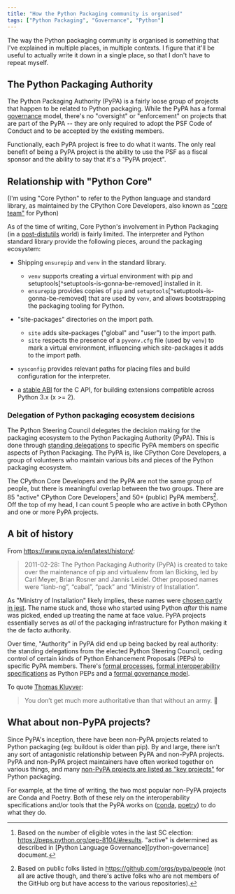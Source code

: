 ```yaml
---
title: "How the Python Packaging community is organised"
tags: ["Python Packaging", "Governance", "Python"]
---
```


The way the Python packaging community is organised is something that I've
explained in multiple places, in multiple contexts. I figure that it'll be
useful to actually write it down in a single place, so that I don't have to
repeat myself.

## The Python Packaging Authority

The Python Packaging Authority (PyPA) is a fairly loose group of projects that
happen to be related to Python packaging. While the PyPA has a formal
[governance](https://peps.python.org/pep-0609/) model, there's no "oversight" or
"enforcement" on projects that are part of the PyPA -- they are only required to
adopt the PSF Code of Conduct and to be accepted by the existing members.

Functionally, each PyPA project is free to do what it wants. The only real
benefit of being a PyPA project is the ability to use the PSF as a fiscal
sponsor and the ability to say that it's a "PyPA project".

## Relationship with "Python Core"

(I'm using "Core Python" to refer to the Python language and standard library,
as maintained by the CPython Core Developers, also known as ["core
team"][cpython-core-team] for Python)

As of the time of writing, Core Python's involvement in Python Packaging (in a
[post-distutils](https://peps.python.org/pep-0632/) world) is fairly limited.
The interpreter and Python standard library provide the following pieces, around
the packaging ecosystem:

- Shipping `ensurepip` and `venv` in the standard library.

  - `venv` supports creating a virtual environment with pip and
    setuptools[^setuptools-is-gonna-be-removed] installed in it.
  - `ensurepip` provides copies of `pip` and
    `setuptools`[^setuptools-is-gonna-be-removed] that are used by `venv`, and
    allows bootstrapping the packaging tooling for Python.

- "site-packages" directories on the import path.

  - `site` adds site-packages ("global" and "user") to the import path.
  - `site` respects the presence of a `pyvenv.cfg` file (used by `venv`) to mark
    a virtual environment, influencing which site-packages it adds to the import
    path.

- `sysconfig` provides relevant paths for placing files and build configuration
  for the interpreter.

- a [stable ABI](https://docs.python.org/3/c-api/stable.html) for the C API, for
  building extensions compatible across Python 3.x (x >= 2).

### Delegation of Python packaging ecosystem decisions

The Python Steering Council delegates the decision making for the packaging
ecosystem to the Python Packaging Authority (PyPA). This is done through
[standing delegations][pypa-delegations] to specific PyPA members on specific
aspects of Python Packaging. The PyPA is, like CPython Core Developers, a group
of volunteers who maintain various bits and pieces of the Python packaging
ecosystem.

The CPython Core Developers and the PyPA are not the same group of people, but
there is meaningful overlap between the two groups. There are 85 "active"
CPython Core Developers[^cpython-count] and 50+ (public) PyPA
members[^pypa-count]. Off the top of my head, I can count 5 people who are
active in both CPython and one or more PyPA projects.

## A bit of history

From https://www.pypa.io/en/latest/history/:

> 2011-02-28: The Python Packaging Authority (PyPA) is created to take over the
> maintenance of pip and virtualenv from Ian Bicking, led by Carl Meyer, Brian
> Rosner and Jannis Leidel. Other proposed names were “ianb-ng”, “cabal”, “pack”
> and “Ministry of Installation”.

As "Ministry of Installation" likely implies, these names were [chosen partly in
jest][jest]. The name stuck and, those who started using Python _after_ this
name was picked, ended up treating the name at face value. PyPA projects
essentially serves as _all_ of the packaging infrastructure for Python making it
the de facto authority.

Over time, "Authority" in PyPA did end up being backed by real authority: the
standing delegations from the elected Python Steering Council, ceding control of
certain kinds of Python Enhancement Proposals (PEPs) to specific PyPA members.
There's [formal processes][process], [formal interoperability
specifications][specs] as Python PEPs and a [formal governance
model][governance].

To quote
[Thomas Kluyver](https://discuss.python.org/t/what-is-the-pypa/12297/2?u=pradyunsg):

> You don’t get much more authoritative than that without an army.
> :slightly_smiling_face:

## What about non-PyPA projects?

Since PyPA's inception, there have been non-PyPA projects related to Python
packaging (eg: buildout is older than pip). By and large, there isn't any sort
of antagonistic relationship between PyPA and non-PyPA projects. PyPA and
non-PyPA project maintainers have often worked together on various things, and
many [non-PyPA projects are listed as "key projects"][key-projects] for Python
packaging.

For example, at the time of writing, the two most popular non-PyPA projects are
Conda and Poetry. Both of these rely on the interoperability specifications
and/or tools that the PyPA works on ([conda][conda-build],
[poetry][poetry-pyproject]) to do what they do.

[pypa-delegations]:
  https://github.com/python/steering-council/blob/main/process/standing-delegations.md#pypa-delegations
[cpython-core-team]: https://peps.python.org/pep-0013/#the-core-team
[jest]: https://discuss.python.org/t/what-is-the-pypa/12297/6?u=pradyunsg
[specs]: https://peps.python.org/topic/packaging/
[process]: https://www.pypa.io/en/latest/specifications/
[governance]: https://peps.python.org/pep-0609/
[conda-build]: https://conda-forge.org/docs/maintainer/adding_pkgs.html#use-pip
[poetry-pyproject]: https://python-poetry.org/docs/pyproject/#poetry-and-pep-517
[key-projects]:
  https://packaging.python.org/en/latest/key_projects/#non-pypa-projects

[^cpython-count]:
    Based on the number of eligible votes in the last SC election:
    <https://peps.python.org/pep-8104/#results>. "active" is determined as
    described in [Python Language Governance][python-governance] document.

[^pypa-count]:
    Based on public folks listed in https://github.com/orgs/pypa/people (not all
    are active though, and there's active folks who are not members of the
    GitHub org but have access to the various repositories).
